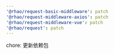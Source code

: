 ```yaml
---
'@rhao/request-basic-middleware': patch
'@rhao/request-middleware-axios': patch
'@rhao/request-middleware-vue': patch
'@rhao/request': patch
---
```


chore: 更新依赖包
